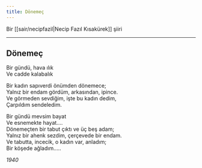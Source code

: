 ```yaml
---
title: Dönemeç
---
```


Bir [[sair/necipfazil|Necip Fazıl Kısakürek]] şiiri

---

## Dönemeç
Bir gündü, hava ılık   
Ve cadde kalabalık  
  
Bir kadın sapıverdi önümden dönemece;   
Yalnız bir endam gördüm, arkasından, ipince.   
Ve görmeden sevdiğim, işte bu kadın dedim,   
Çarpıldım sendeledim.  
  
Bir gündü mevsim bayat   
Ve esnemekte hayat....   
Dönemeçten bir tabut çıktı ve üç beş adam;   
Yalnız bir ahenk sezdim, çerçevede bir endam.   
Ve tabutta, incecik, o kadın var, anladım;   
Bir köşede ağladım.....

*1940*
